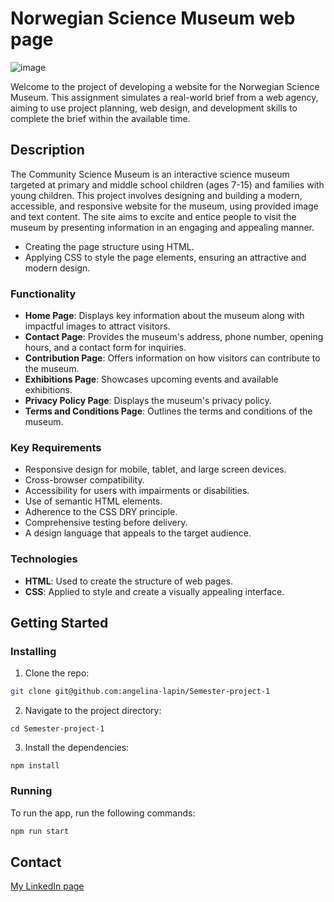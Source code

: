 # Norwegian Science Museum web page 

![image](https://angelina.lapin.io/githubPreviews/nsm.png)

Welcome to the project of developing a website for the Norwegian Science Museum. This assignment simulates a real-world brief from a web agency, aiming to use project planning, web design, and development skills to complete the brief within the available time.

## Description

The Community Science Museum is an interactive science museum targeted at primary and middle school children (ages 7-15) and families with young children. This project involves designing and building a modern, accessible, and responsive website for the museum, using provided image and text content. The site aims to excite and entice people to visit the museum by presenting information in an engaging and appealing manner.

- Creating the page structure using HTML.
- Applying CSS to style the page elements, ensuring an attractive and modern design.

### Functionality

- **Home Page**: Displays key information about the museum along with impactful images to attract visitors.
- **Contact Page**: Provides the museum's address, phone number, opening hours, and a contact form for inquiries.
- **Contribution Page**: Offers information on how visitors can contribute to the museum.
- **Exhibitions Page**: Showcases upcoming events and available exhibitions.
- **Privacy Policy Page**: Displays the museum's privacy policy.
- **Terms and Conditions Page**: Outlines the terms and conditions of the museum.

### Key Requirements

- Responsive design for mobile, tablet, and large screen devices.
- Cross-browser compatibility.
- Accessibility for users with impairments or disabilities.
- Use of semantic HTML elements.
- Adherence to the CSS DRY principle.
- Comprehensive testing before delivery.
- A design language that appeals to the target audience.

### Technologies

- **HTML**: Used to create the structure of web pages.
- **CSS**: Applied to style and create a visually appealing interface.


## Getting Started

### Installing

1. Clone the repo:

```bash
git clone git@github.com:angelina-lapin/Semester-project-1
```
2. Navigate to the project directory:

```
cd Semester-project-1
```  
3. Install the dependencies:

```
npm install
```

### Running

To run the app, run the following commands:

```bash
npm run start
```

## Contact

[My LinkedIn page](https://www.linkedin.com/feed/?trk=homepage-basic_sign-in-submit)
